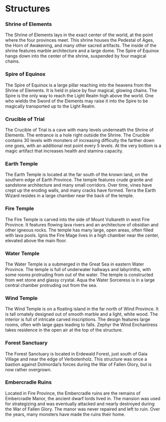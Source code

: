 # Structures

### Shrine of Elements
The Shrine of Elements lays in the exact center of the world, at the point where the four provinces meet. This shrine houses the Pedestal of Ages, the Horn of Awakening, and many other sacred artifacts. The inside of the shrine features marble architecture and a large dome. The Spire of Equinox hangs down into the center of the shrine, suspended by four magical chains.

### Spire of Equinox
The Spire of Equinox is a large pillar reaching into the heavens from the Shrine of Elements. It is held in place by four magical, glowing chains. The Spire is the only way to reach the Light Realm high above the world. One who wields the Sword of the Elements may raise it into the Spire to be magically transported up to the Light Realm.

### Crucible of Trial
The Crucible of Trial is a cave with many levels underneath the Shrine of Elements. The entrance is a hole right outside the Shrine. The Crucible contains 30 levels with monsters of increasing difficulty the farther down one goes, with an additional rest point every 5 levels. At the very bottom is a magic artifact that increases health and stamina capacity.

### Earth Temple
The Earth Temple is located at the far south of the known land, on the southern edge of Earth Province. The temple features crude granite and sandstone architecture and many small corridors. Over time, vines have crept up the eroding walls, and many cracks have formed. Terra the Earth Wizard resides in a large chamber near the back of the temple.

### Fire Temple
The Fire Temple is carved into the side of Mount Vulkareth in west Fire Province. It features flowing lava rivers and an architecture of obsidian and other igneous rocks. The temple has many large, open areas, often filled with lava pools. Ignis the Fire Mage lives in a high chamber near the center, elevated above the main floor.

### Water Temple
The Water Temple is a submerged in the Great Sea in eastern Water Province. The temple is full of underwater hallways and labyrinths, with some rooms protruding from out of the water. The temple is constructed from wet stone and glassy crystal. Aqua the Water Sorceress is in a large central chamber protruding out from the sea.

### Wind Temple
The Wind Temple is on a floating island in the far north of Wind Province. It is tall ornately designed out of smooth marble and a light, white wood. The interior is full of intricate carved inscriptions. The design features large rooms, often with large gaps leading to falls. Zephyr the Wind Enchantress takes residence in the open air at the top of the structure.


### Forest Sanctuary
The Forest Sanctuary is located in Erdewald Forest, just south of Gaia Village and near the edge of Verbotenholz. This structure was once a bastion against Dolmordai’s forces during the War of Fallen Glory, but is now rather overgrown.


### Embercradle Ruins
Located in Fire Province, the Embercradle ruins are the remains of Embercradle Manor, the ancient dwarf lords lived in. The mansion was used for strategizing and was eventually attacked and nearly destroyed during the War of Fallen Glory. The manor was never repaired and left to ruin. Over the years, many monsters have made the ruins their home.
